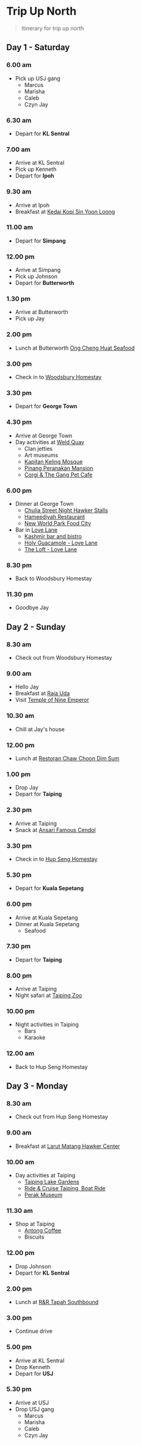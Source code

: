 # Trip Up North

> Itinerary for trip up north

## Day 1 - Saturday

### 6.00 am

- Pick up USJ gang
  - Marcus
  - Marisha
  - Caleb
  - Czyn Jay

### 6.30 am

- Depart for **KL Sentral**

### 7.00 am

- Arrive at KL Sentral
- Pick up Kenneth
- Depart for **Ipoh**

### 9.30 am

- Arrive at Ipoh
- Breakfast at [Kedai Kopi Sin Yoon Loong](https://goo.gl/maps/W7EXV179wiLb2tEt5)

### 11.00 am

- Depart for **Simpang**

### 12.00 pm

- Arrive at Simpang
- Pick up Johnson
- Depart for **Butterworth**

### 1.30 pm

- Arrive at Butterworth
- Pick up Jay

### 2.00 pm

- Lunch at Butterworth [Ong Cheng Huat Seafood](https://goo.gl/maps/xLG5JU7mQibn4tg19)

### 3.00 pm

- Check in to [Woodsbury Homestay](https://goo.gl/maps/gbcMy6nxJwqFgBdNA)

### 3.30 pm

- Depart for **George Town**

### 4.30 pm

- Arrive at George Town
- Day activities at [Weld Quay](https://goo.gl/maps/bC2guU9puaxDq7DA6)
  - Clan jetties
  - Art museums
  - [Kapitan Keling Mosque](https://goo.gl/maps/Er8aJK44Nhd92ruB7)
  - [Pinang Peranakan Mansion](https://goo.gl/maps/xMoyzw5ewfCtexxH6)
  - [Corgi & The Gang Pet Cafe](https://g.page/corgiandthegang?share)

### 6.00 pm

- Dinner at George Town
  - [Chulia Street Night Hawker Stalls](https://goo.gl/maps/dVMip9kK8msMpYeu9)
  - [Hameediyah Restaurant](https://g.page/OLDESTNASIKANDARINMALAYSIA?share)
  - [New World Park Food City](https://goo.gl/maps/DVJVBBvQpcvNZv6QA)
- Bar in [Love Lane](https://goo.gl/maps/EPViyCkdnX9bMfgX7)
  - [Kashmir bar and bistro](https://goo.gl/maps/qgmt4FPigCXToc9E6)
  - [Holy Guacamole - Love Lane](https://g.page/holyguac-penang?share)
  - [The Loft - Love Lane](https://g.page/theloft-penang?share)

### 8.30 pm

- Back to Woodsbury Homestay

### 11.30 pm

- Goodbye Jay

## Day 2 - Sunday

### 8.30 am

- Check out from Woodsbury Homestay

### 9.00 am

- Hello Jay
- Breakfast at [Raja Uda](https://goo.gl/maps/yMpqbVigwQAiqxHx7)
- Visit [Temple of Nine Emperor](https://goo.gl/maps/s2TRhLJDQJgEC1ri7)

### 10.30 am

- Chill at Jay's house

### 12.00 pm

- Lunch at [Restoran Chaw Choon Dim Sum](https://goo.gl/maps/VcyUyYnNBdgbCo9z6)

### 1.00 pm

- Drop Jay
- Depart for **Taiping**

### 2.30 pm

- Arrive at Taiping
- Snack at [Ansari Famous Cendol](https://goo.gl/maps/Xp3QykoQ6p63nN9o9)

### 3.30 pm

- Check in to [Hup Seng Homestay](https://goo.gl/maps/VUJvNorGSyqLfaWK7)

### 5.30 pm

- Depart for **Kuala Sepetang**

### 6.00 pm

- Arrive at Kuala Sepetang
- Dinner at Kuala Sepetang
  - Seafood

### 7.30 pm

- Depart for **Taiping**

### 8.00 pm

- Arrive at Taiping
- Night safari at [Taiping Zoo](https://goo.gl/maps/oMhd4tajqFZGvnbF6)

### 10.00 pm

- Night activities in Taiping
  - Bars
  - Karaoke

### 12.00 am

- Back to Hup Seng Homestay

## Day 3 - Monday

### 8.30 am

- Check out from Hup Seng Homestay

### 9.00 am

- Breakfast at [Larut Matang Hawker Center](https://goo.gl/maps/V3q6RBe6UP6kzv8r6)

### 10.00 am

- Day activities at Taiping
  - [Taiping Lake Gardens](https://goo.gl/maps/SEKL1zy7wFW7PCA26)
  - [Ride & Cruise Taiping, Boat Ride](https://goo.gl/maps/qppjwLUm2SbJbFix8)
  - [Perak Museum](https://goo.gl/maps/wWNtDCw2SQzqfZpNA)

### 11.30 am

- Shop at Taiping
  - [Antong Coffee](https://g.page/Antongcafe?share)
  - Biscuits

### 12.00 pm

- Drop Johnson
- Depart for **KL Sentral**

### 2.00 pm

- Lunch at [R&R Tapah Southbound](https://goo.gl/maps/w5hHsvREcvJLrPn68)

### 3.00 pm

- Continue drive

### 5.00 pm

- Arrive at KL Sentral
- Drop Kenneth
- Depart for **USJ**

### 5.30 pm

- Arrive at USJ
- Drop USJ gang
  - Marcus
  - Marisha
  - Caleb
  - Czyn Jay
